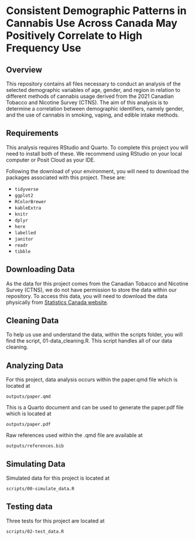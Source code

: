 # Consistent Demographic Patterns in Cannabis Use Across Canada May Positively Correlate to High Frequency Use

## Overview

This repository contains all files necessary to conduct an analysis of the selected demographic variables of age, gender, and region in relation to different methods of cannabis usage derived from the 2021 Canadian Tobacco and Nicotine Survey (CTNS).  The aim of this analysis is to determine a correlation between demographic identifiers, namely gender, and the use of cannabis in smoking, vaping, and edible intake methods.

## Requirements

This analysis requires RStudio and Quarto. To complete this project you will need to install both of these. We recommend using RStudio on your local computer or Posit Cloud as your IDE.

Following the download of your environment, you will need to download the packages associated with this project. These are:

-   `tidyverse`
-   `ggplot2`
-   `RColorBrewer`
-   `kableExtra`
-   `knitr`
-   `dplyr`
-   `here`
-   `labelled`
-   `janitor`
-   `readr`
-   `tibble`

## Downloading Data

As the data for this project comes from the Canadian Tobacco and Nicotine Survey (CTNS), we do not have permission to store the data within our repository. To access this data, you will need to download the data physically from [Statistics Canada website](https://www150.statcan.gc.ca/n1/pub/13-25-0001/132500012022001-eng.htm).

## Cleaning Data

To help us use and understand the data, within the scripts folder, you will find the script, 01-data_cleaning.R. This script handles all of our data cleaning.

## Analyzing Data

For this project, data analysis occurs within the paper.qmd file which is located at

`outputs/paper.qmd`

This is a Quarto document and can be used to generate the paper.pdf file which is located at

`outputs/paper.pdf`

Raw references used within the .qmd file are available at

`outputs/references.bib`

## Simulating Data

Simulated data for this project is located at

`scripts/00-simulate_data.R`

## Testing data

Three tests for this project are located at

`scripts/02-test_data.R`